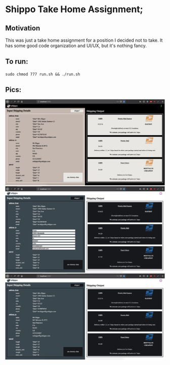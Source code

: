 # Shippo Take Home Assignment;

## Motivation

This was just a take home assignment for a position I decided not to take. It has some good code organization and UI/UX, but it's nothing fancy.

## To run: 
`sudo chmod 777 run.sh && ./run.sh`

## Pics: 

![night m0de](pics/night.png)
![input](pics/input.png)
![dummi](pics/dummy.png)
